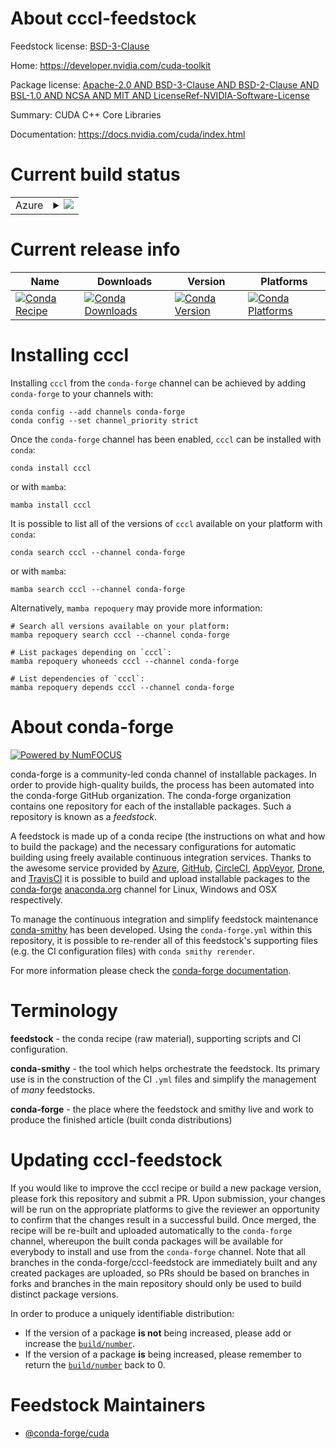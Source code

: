 About cccl-feedstock
====================

Feedstock license: [BSD-3-Clause](https://github.com/conda-forge/cccl-feedstock/blob/main/LICENSE.txt)

Home: https://developer.nvidia.com/cuda-toolkit

Package license: [Apache-2.0 AND BSD-3-Clause AND BSD-2-Clause AND BSL-1.0 AND NCSA AND MIT AND LicenseRef-NVIDIA-Software-License](https://docs.nvidia.com/cuda/eula/index.html)

Summary: CUDA C++ Core Libraries

Documentation: https://docs.nvidia.com/cuda/index.html

Current build status
====================


<table>
    
  <tr>
    <td>Azure</td>
    <td>
      <details>
        <summary>
          <a href="https://dev.azure.com/conda-forge/feedstock-builds/_build/latest?definitionId=20211&branchName=main">
            <img src="https://dev.azure.com/conda-forge/feedstock-builds/_apis/build/status/cccl-feedstock?branchName=main">
          </a>
        </summary>
        <table>
          <thead><tr><th>Variant</th><th>Status</th></tr></thead>
          <tbody><tr>
              <td>linux_64</td>
              <td>
                <a href="https://dev.azure.com/conda-forge/feedstock-builds/_build/latest?definitionId=20211&branchName=main">
                  <img src="https://dev.azure.com/conda-forge/feedstock-builds/_apis/build/status/cccl-feedstock?branchName=main&jobName=linux&configuration=linux%20linux_64_" alt="variant">
                </a>
              </td>
            </tr><tr>
              <td>linux_aarch64</td>
              <td>
                <a href="https://dev.azure.com/conda-forge/feedstock-builds/_build/latest?definitionId=20211&branchName=main">
                  <img src="https://dev.azure.com/conda-forge/feedstock-builds/_apis/build/status/cccl-feedstock?branchName=main&jobName=linux&configuration=linux%20linux_aarch64_" alt="variant">
                </a>
              </td>
            </tr><tr>
              <td>linux_ppc64le</td>
              <td>
                <a href="https://dev.azure.com/conda-forge/feedstock-builds/_build/latest?definitionId=20211&branchName=main">
                  <img src="https://dev.azure.com/conda-forge/feedstock-builds/_apis/build/status/cccl-feedstock?branchName=main&jobName=linux&configuration=linux%20linux_ppc64le_" alt="variant">
                </a>
              </td>
            </tr><tr>
              <td>win_64</td>
              <td>
                <a href="https://dev.azure.com/conda-forge/feedstock-builds/_build/latest?definitionId=20211&branchName=main">
                  <img src="https://dev.azure.com/conda-forge/feedstock-builds/_apis/build/status/cccl-feedstock?branchName=main&jobName=win&configuration=win%20win_64_" alt="variant">
                </a>
              </td>
            </tr>
          </tbody>
        </table>
      </details>
    </td>
  </tr>
</table>

Current release info
====================

| Name | Downloads | Version | Platforms |
| --- | --- | --- | --- |
| [![Conda Recipe](https://img.shields.io/badge/recipe-cccl-green.svg)](https://anaconda.org/conda-forge/cccl) | [![Conda Downloads](https://img.shields.io/conda/dn/conda-forge/cccl.svg)](https://anaconda.org/conda-forge/cccl) | [![Conda Version](https://img.shields.io/conda/vn/conda-forge/cccl.svg)](https://anaconda.org/conda-forge/cccl) | [![Conda Platforms](https://img.shields.io/conda/pn/conda-forge/cccl.svg)](https://anaconda.org/conda-forge/cccl) |

Installing cccl
===============

Installing `cccl` from the `conda-forge` channel can be achieved by adding `conda-forge` to your channels with:

```
conda config --add channels conda-forge
conda config --set channel_priority strict
```

Once the `conda-forge` channel has been enabled, `cccl` can be installed with `conda`:

```
conda install cccl
```

or with `mamba`:

```
mamba install cccl
```

It is possible to list all of the versions of `cccl` available on your platform with `conda`:

```
conda search cccl --channel conda-forge
```

or with `mamba`:

```
mamba search cccl --channel conda-forge
```

Alternatively, `mamba repoquery` may provide more information:

```
# Search all versions available on your platform:
mamba repoquery search cccl --channel conda-forge

# List packages depending on `cccl`:
mamba repoquery whoneeds cccl --channel conda-forge

# List dependencies of `cccl`:
mamba repoquery depends cccl --channel conda-forge
```


About conda-forge
=================

[![Powered by
NumFOCUS](https://img.shields.io/badge/powered%20by-NumFOCUS-orange.svg?style=flat&colorA=E1523D&colorB=007D8A)](https://numfocus.org)

conda-forge is a community-led conda channel of installable packages.
In order to provide high-quality builds, the process has been automated into the
conda-forge GitHub organization. The conda-forge organization contains one repository
for each of the installable packages. Such a repository is known as a *feedstock*.

A feedstock is made up of a conda recipe (the instructions on what and how to build
the package) and the necessary configurations for automatic building using freely
available continuous integration services. Thanks to the awesome service provided by
[Azure](https://azure.microsoft.com/en-us/services/devops/), [GitHub](https://github.com/),
[CircleCI](https://circleci.com/), [AppVeyor](https://www.appveyor.com/),
[Drone](https://cloud.drone.io/welcome), and [TravisCI](https://travis-ci.com/)
it is possible to build and upload installable packages to the
[conda-forge](https://anaconda.org/conda-forge) [anaconda.org](https://anaconda.org/)
channel for Linux, Windows and OSX respectively.

To manage the continuous integration and simplify feedstock maintenance
[conda-smithy](https://github.com/conda-forge/conda-smithy) has been developed.
Using the ``conda-forge.yml`` within this repository, it is possible to re-render all of
this feedstock's supporting files (e.g. the CI configuration files) with ``conda smithy rerender``.

For more information please check the [conda-forge documentation](https://conda-forge.org/docs/).

Terminology
===========

**feedstock** - the conda recipe (raw material), supporting scripts and CI configuration.

**conda-smithy** - the tool which helps orchestrate the feedstock.
                   Its primary use is in the construction of the CI ``.yml`` files
                   and simplify the management of *many* feedstocks.

**conda-forge** - the place where the feedstock and smithy live and work to
                  produce the finished article (built conda distributions)


Updating cccl-feedstock
=======================

If you would like to improve the cccl recipe or build a new
package version, please fork this repository and submit a PR. Upon submission,
your changes will be run on the appropriate platforms to give the reviewer an
opportunity to confirm that the changes result in a successful build. Once
merged, the recipe will be re-built and uploaded automatically to the
`conda-forge` channel, whereupon the built conda packages will be available for
everybody to install and use from the `conda-forge` channel.
Note that all branches in the conda-forge/cccl-feedstock are
immediately built and any created packages are uploaded, so PRs should be based
on branches in forks and branches in the main repository should only be used to
build distinct package versions.

In order to produce a uniquely identifiable distribution:
 * If the version of a package **is not** being increased, please add or increase
   the [``build/number``](https://docs.conda.io/projects/conda-build/en/latest/resources/define-metadata.html#build-number-and-string).
 * If the version of a package **is** being increased, please remember to return
   the [``build/number``](https://docs.conda.io/projects/conda-build/en/latest/resources/define-metadata.html#build-number-and-string)
   back to 0.

Feedstock Maintainers
=====================

* [@conda-forge/cuda](https://github.com/conda-forge/cuda/)

